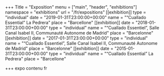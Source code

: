 +++
Title = "Exposition"
menu = ["main", "header", "exhibitions"]
namespace = "exhibitions"
url = "/fr/expositions"
[[exhibition]]
type = "individual"
date = "2019-01-31T23:00:00+00:00"
name = "“Cuallado Essential” La Pedrera"
place = "Barcellone"
[[exhibition]]
date = "2018-01-31T23:00:00+00:00"
type = "individual"
name = "“Cuallado Essentiel”, Salle Canal Isabel II, Communauté Autonome de Madrid"
place = "Barcelonne"
[[exhibition]]
date = "2017-01-31T23:00:00+00:00"
type = "individual"
name = "“Cuallado Essentiel”, Salle Canal Isabel II, Communauté Autonome de Madrid"
place = "Barcelonne"
[[exhibition]]
date = "2015-01-31T23:00:00+00:00"
type = "individual"
name = "“Cuallado Essential” La Pedrera"
place = "Barcellone"

+++
expo contenu fr